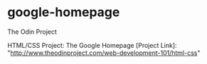 # google-homepage

The Odin Project

HTML/CSS Project: The Google Homepage
[Project Link]: "http://www.theodinproject.com/web-development-101/html-css"